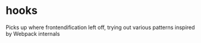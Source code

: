 # hooks

Picks up where frontendification left off, trying out various patterns inspired
by Webpack internals
